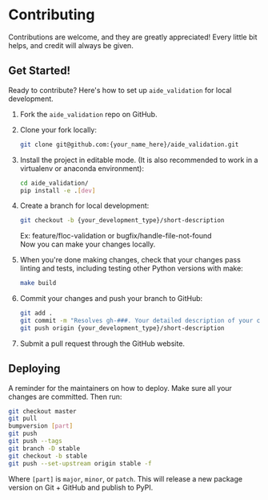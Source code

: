 # Contributing

Contributions are welcome, and they are greatly appreciated! Every little bit
helps, and credit will always be given.

## Get Started!
Ready to contribute? Here's how to set up `aide_validation` for local development.

1. Fork the `aide_validation` repo on GitHub.

1. Clone your fork locally:

    ```bash
    git clone git@github.com:{your_name_here}/aide_validation.git
    ```

1. Install the project in editable mode. (It is also recommended to work in a virtualenv or anaconda environment):

    ```bash
    cd aide_validation/
    pip install -e .[dev]
    ```

1. Create a branch for local development:

    ```bash
    git checkout -b {your_development_type}/short-description
    ```

    Ex: feature/floc-validation or bugfix/handle-file-not-found<br>
    Now you can make your changes locally.

1. When you're done making changes, check that your changes pass linting and
   tests, including testing other Python versions with make:

    ```bash
    make build
    ```

1. Commit your changes and push your branch to GitHub:

    ```bash
    git add .
    git commit -m "Resolves gh-###. Your detailed description of your changes."
    git push origin {your_development_type}/short-description
    ```

1. Submit a pull request through the GitHub website.

## Deploying

A reminder for the maintainers on how to deploy.
Make sure all your changes are committed.
Then run:

```bash
git checkout master
git pull
bumpversion [part]
git push
git push --tags
git branch -D stable
git checkout -b stable
git push --set-upstream origin stable -f
```

Where `[part]` is `major`, `minor`, or `patch`.
This will release a new package version on Git + GitHub and publish to PyPI.
